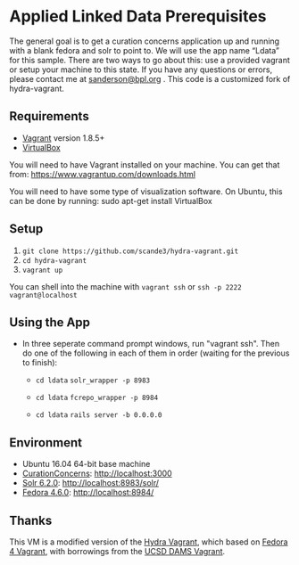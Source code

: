 # Applied Linked Data Prerequisites

The general goal is to get a curation concerns application up and running with a blank fedora and solr to point to. We will use the app name “Ldata” for this sample. There are two ways to go about this: use a provided vagrant or setup your machine to this state. If you have any questions or errors, please contact me at sanderson@bpl.org . This code is a customized fork of hydra-vagrant.

## Requirements

* [Vagrant](https://www.vagrantup.com/) version 1.8.5+
* [VirtualBox](https://www.virtualbox.org/)

You will need to have Vagrant installed on your machine. You can get that from: https://www.vagrantup.com/downloads.html

You will need to have some type of visualization software. On Ubuntu, this can be done by running: sudo apt-get install VirtualBox

## Setup

1. `git clone https://github.com/scande3/hydra-vagrant.git`
2. `cd hydra-vagrant`
3. `vagrant up`

You can shell into the machine with `vagrant ssh` or `ssh -p 2222 vagrant@localhost`

## Using the App

* In three seperate command prompt windows, run "vagrant ssh". Then do one of the following in each of them in order (waiting for the previous to finish):
  * `cd ldata`
    `solr_wrapper -p 8983`

  * `cd ldata`
    `fcrepo_wrapper -p 8984`

  * `cd ldata`
    `rails server -b 0.0.0.0`

## Environment

* Ubuntu 16.04 64-bit base machine
* [CurationConcerns](https://github.com/projecthydra/curation_concerns): [http://localhost:3000](http://localhost:3000)
* [Solr 6.2.0](http://lucene.apache.org/solr/): [http://localhost:8983/solr/](http://localhost:8983/solr/)
* [Fedora 4.6.0](http://fedorarepository.org/): [http://localhost:8984/](http://localhost:8984/)

## Thanks

This VM is a modified version of the [Hydra Vagrant](https://www.vagrantup.com/downloads.html), which based on [Fedora 4 Vagrant](http://github.com/fcrepo4-exts/fcrepo4-vagrant), with borrowings from the [UCSD DAMS Vagrant](https://github.com/ucsdlib/dams-vagrant).
